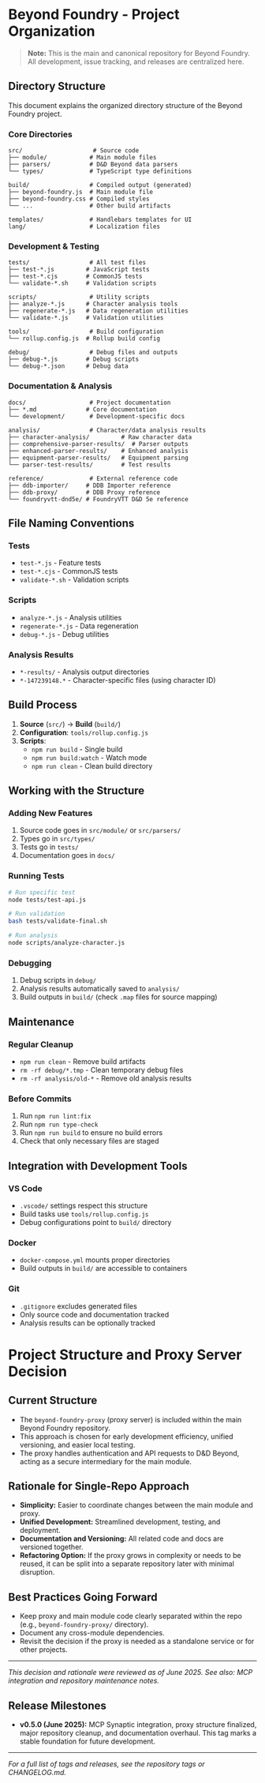# Beyond Foundry - Project Organization

> **Note:** This is the main and canonical repository for Beyond Foundry. All development, issue tracking, and releases are centralized here.

## Directory Structure

This document explains the organized directory structure of the Beyond Foundry project.

### Core Directories

```
src/                    # Source code
├── module/            # Main module files
├── parsers/           # D&D Beyond data parsers
└── types/             # TypeScript type definitions

build/                 # Compiled output (generated)
├── beyond-foundry.js  # Main module file
├── beyond-foundry.css # Compiled styles
└── ...                # Other build artifacts

templates/             # Handlebars templates for UI
lang/                  # Localization files
```

### Development & Testing

```
tests/                 # All test files
├── test-*.js         # JavaScript tests
├── test-*.cjs        # CommonJS tests
└── validate-*.sh     # Validation scripts

scripts/               # Utility scripts
├── analyze-*.js      # Character analysis tools
├── regenerate-*.js   # Data regeneration utilities
└── validate-*.js     # Validation utilities

tools/                 # Build configuration
└── rollup.config.js  # Rollup build config

debug/                 # Debug files and outputs
├── debug-*.js        # Debug scripts
└── debug-*.json      # Debug data
```

### Documentation & Analysis

```
docs/                  # Project documentation
├── *.md              # Core documentation
└── development/       # Development-specific docs

analysis/              # Character/data analysis results
├── character-analysis/         # Raw character data
├── comprehensive-parser-results/  # Parser outputs
├── enhanced-parser-results/    # Enhanced analysis
├── equipment-parser-results/   # Equipment parsing
└── parser-test-results/        # Test results

reference/             # External reference code
├── ddb-importer/     # DDB Importer reference
├── ddb-proxy/        # DDB Proxy reference
└── foundryvtt-dnd5e/ # FoundryVTT D&D 5e reference
```

## File Naming Conventions

### Tests
- `test-*.js` - Feature tests
- `test-*.cjs` - CommonJS tests
- `validate-*.sh` - Validation scripts

### Scripts
- `analyze-*.js` - Analysis utilities
- `regenerate-*.js` - Data regeneration
- `debug-*.js` - Debug utilities

### Analysis Results
- `*-results/` - Analysis output directories
- `*-147239148.*` - Character-specific files (using character ID)

## Build Process

1. **Source** (`src/`) → **Build** (`build/`)
2. **Configuration**: `tools/rollup.config.js`
3. **Scripts**: 
   - `npm run build` - Single build
   - `npm run build:watch` - Watch mode
   - `npm run clean` - Clean build directory

## Working with the Structure

### Adding New Features
1. Source code goes in `src/module/` or `src/parsers/`
2. Types go in `src/types/`
3. Tests go in `tests/`
4. Documentation goes in `docs/`

### Running Tests
```bash
# Run specific test
node tests/test-api.js

# Run validation
bash tests/validate-final.sh

# Run analysis
node scripts/analyze-character.js
```

### Debugging
1. Debug scripts in `debug/`
2. Analysis results automatically saved to `analysis/`
3. Build outputs in `build/` (check `.map` files for source mapping)

## Maintenance

### Regular Cleanup
- `npm run clean` - Remove build artifacts
- `rm -rf debug/*.tmp` - Clean temporary debug files
- `rm -rf analysis/old-*` - Remove old analysis results

### Before Commits
1. Run `npm run lint:fix`
2. Run `npm run type-check`
3. Run `npm run build` to ensure no build errors
4. Check that only necessary files are staged

## Integration with Development Tools

### VS Code
- `.vscode/` settings respect this structure
- Build tasks use `tools/rollup.config.js`
- Debug configurations point to `build/` directory

### Docker
- `docker-compose.yml` mounts proper directories
- Build outputs in `build/` are accessible to containers

### Git
- `.gitignore` excludes generated files
- Only source code and documentation tracked
- Analysis results can be optionally tracked

# Project Structure and Proxy Server Decision

## Current Structure
- The `beyond-foundry-proxy` (proxy server) is included within the main Beyond Foundry repository.
- This approach is chosen for early development efficiency, unified versioning, and easier local testing.
- The proxy handles authentication and API requests to D&D Beyond, acting as a secure intermediary for the main module.

## Rationale for Single-Repo Approach
- **Simplicity:** Easier to coordinate changes between the main module and proxy.
- **Unified Development:** Streamlined development, testing, and deployment.
- **Documentation and Versioning:** All related code and docs are versioned together.
- **Refactoring Option:** If the proxy grows in complexity or needs to be reused, it can be split into a separate repository later with minimal disruption.

## Best Practices Going Forward
- Keep proxy and main module code clearly separated within the repo (e.g., `beyond-foundry-proxy/` directory).
- Document any cross-module dependencies.
- Revisit the decision if the proxy is needed as a standalone service or for other projects.

---

*This decision and rationale were reviewed as of June 2025. See also: MCP integration and repository maintenance notes.*

## Release Milestones

- **v0.5.0 (June 2025):** MCP Synaptic integration, proxy structure finalized, major repository cleanup, and documentation overhaul. This tag marks a stable foundation for future development.

---

*For a full list of tags and releases, see the repository tags or CHANGELOG.md.*
